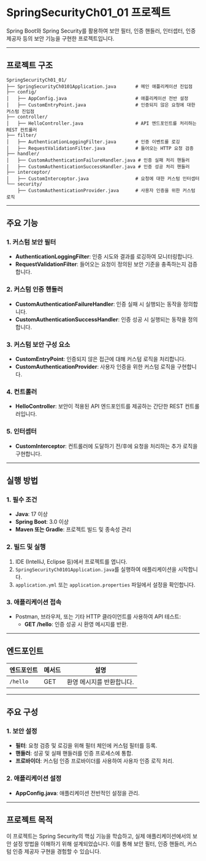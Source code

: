 # SpringSecurityCh01_01 프로젝트

Spring Boot와 Spring Security를 활용하여 보안 필터, 인증 핸들러, 인터셉터, 인증 제공자 등의 보안 기능을 구현한 프로젝트입니다.

---

## 프로젝트 구조
```
SpringSecurityCh01_01/
├── SpringSecurityCh0101Application.java       # 메인 애플리케이션 진입점
├── config/
│   ├── AppConfig.java                         # 애플리케이션 전반 설정
│   ├── CustomEntryPoint.java                  # 인증되지 않은 요청에 대한 커스텀 진입점
├── controller/
│   ├── HelloController.java                   # API 엔드포인트를 처리하는 REST 컨트롤러
├── filter/
│   ├── AuthenticationLoggingFilter.java       # 인증 이벤트를 로깅
│   ├── RequestValidationFilter.java           # 들어오는 HTTP 요청 검증
├── handler/
│   ├── CustomAuthenticationFailureHandler.java # 인증 실패 처리 핸들러
│   ├── CustomAuthenticationSuccessHandler.java # 인증 성공 처리 핸들러
├── interceptor/
│   ├── CustomInterceptor.java                 # 요청에 대한 커스텀 인터셉터
└── security/
    ├── CustomAuthenticationProvider.java      # 사용자 인증을 위한 커스텀 로직
```

---

## 주요 기능

### 1. **커스텀 보안 필터**
- **AuthenticationLoggingFilter**: 인증 시도와 결과를 로깅하여 모니터링합니다.
- **RequestValidationFilter**: 들어오는 요청이 정의된 보안 기준을 충족하는지 검증합니다.

### 2. **커스텀 인증 핸들러**
- **CustomAuthenticationFailureHandler**: 인증 실패 시 실행되는 동작을 정의합니다.
- **CustomAuthenticationSuccessHandler**: 인증 성공 시 실행되는 동작을 정의합니다.

### 3. **커스텀 보안 구성 요소**
- **CustomEntryPoint**: 인증되지 않은 접근에 대해 커스텀 로직을 처리합니다.
- **CustomAuthenticationProvider**: 사용자 인증을 위한 커스텀 로직을 구현합니다.

### 4. **컨트롤러**
- **HelloController**: 보안이 적용된 API 엔드포인트를 제공하는 간단한 REST 컨트롤러입니다.

### 5. **인터셉터**
- **CustomInterceptor**: 컨트롤러에 도달하기 전/후에 요청을 처리하는 추가 로직을 구현합니다.

---

## 실행 방법

### 1. **필수 조건**
- **Java**: 17 이상
- **Spring Boot**: 3.0 이상
- **Maven 또는 Gradle**: 프로젝트 빌드 및 종속성 관리

### 2. **빌드 및 실행**
1. IDE (IntelliJ, Eclipse 등)에서 프로젝트를 엽니다.
2. `SpringSecurityCh0101Application.java`를 실행하여 애플리케이션을 시작합니다.
3. `application.yml` 또는 `application.properties` 파일에서 설정을 확인합니다.

### 3. **애플리케이션 접속**
- Postman, 브라우저, 또는 기타 HTTP 클라이언트를 사용하여 API 테스트:
  - **GET /hello**: 인증 성공 시 환영 메시지를 반환.

---

## 엔드포인트

| 엔드포인트 | 메서드 | 설명                     |
|------------|--------|-------------------------|
| `/hello`   | GET    | 환영 메시지를 반환합니다. |

---

## 주요 구성

### 1. **보안 설정**
- **필터**: 요청 검증 및 로깅을 위해 필터 체인에 커스텀 필터를 등록.
- **핸들러**: 성공 및 실패 핸들러를 인증 프로세스에 통합.
- **프로바이더**: 커스텀 인증 프로바이더를 사용하여 사용자 인증 로직 처리.

### 2. **애플리케이션 설정**
- **AppConfig.java**: 애플리케이션 전반적인 설정을 관리.

---

## 프로젝트 목적

이 프로젝트는 Spring Security의 핵심 기능을 학습하고, 실제 애플리케이션에서의 보안 설정 방법을 이해하기 위해 설계되었습니다. 이를 통해 보안 필터, 인증 핸들러, 커스텀 인증 제공자 구현을 경험할 수 있습니다.
